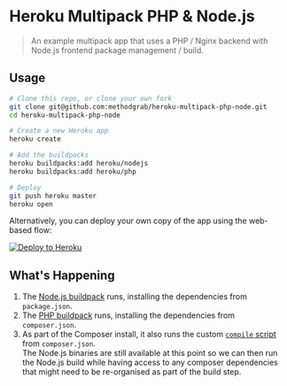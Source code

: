 # Heroku Multipack PHP & Node.js
> An example multipack app that uses a PHP / Nginx backend with Node.js frontend package management / build.


## Usage

```sh
# Clone this repo, or clone your own fork
git clone git@github.com:methodgrab/heroku-multipack-php-node.git
cd heroku-multipack-php-node

# Create a new Heroku app
heroku create

# Add the buildpacks
heroku buildpacks:add heroku/nodejs
heroku buildpacks:add heroku/php

# Deploy
git push heroku master
heroku open
```

Alternatively, you can deploy your own copy of the app using the web-based flow:

[![Deploy to Heroku](https://www.herokucdn.com/deploy/button.png)](https://heroku.com/deploy)


## What's Happening
1. The [Node.js buildpack](https://github.com/heroku/heroku-buildpack-nodejs) runs, installing the dependencies from `package.json`.
1. The [PHP buildpack](https://github.com/heroku/heroku-buildpack-php) runs, installing the dependencies from `composer.json`.
1. As part of the Composer install, it also runs the custom [`compile` script](https://devcenter.heroku.com/articles/php-support#custom-compile-step) from `composer.json`.  
The Node.js binaries are still available at this point so we can then run the Node.js build while having access to any composer dependencies that might need to be re-organised as part of the build step.
